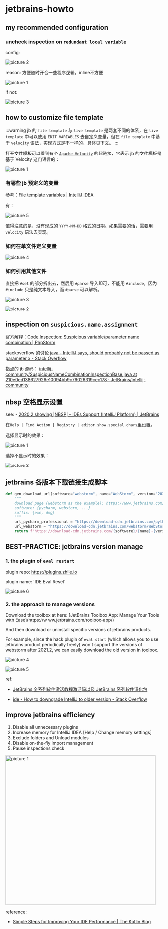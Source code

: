 # jetbrains-howto

## my recommended configuration

### uncheck inspection on `redundant local variable`

config:

![picture 2](.imgs/jetbrains-howto-1660213190102-79e0a167e1914be5ced868e4f23dffa6d3648cfbdc8d3e1f6365c8755327aee1.png)  

reason: 方便随时开合一些程序逻辑，inline不方便

![picture 1](.imgs/jetbrains-howto-1660213177132-b4d99c8577d1ba67a26296ab2651dca3715c6447b3c38e77d0188fbaa222768d.png)  

if not:

![picture 3](.imgs/jetbrains-howto-1660213284017-d9e0e69952e24660cdd6bbc61780a80284396c6cf2802776ee6a15ed74960ec9.png)  

## how to customize file template

:::warning
jb 的 `file template` 与 `live template` 是两套不同的体系，在 `live template` 中可以使用 `EDIT VARIABLES` 去自定义变量，但在 `file template` 中基于 `velocity` 语法，实现方式是不一样的，具体见下文。
:::

打开文件模板可以看到有个 [`Apache Velocity`](https://velocity.apache.org/engine/devel/user-guide.html) 的超链接，它表示 jb 的文件模板是基于 Velocity 这门语言的：

![picture 1](.imgs/jetbrains-howto-1659944256968-9c28020077b46cb3e832fb4e82592c773f7f7d3938d6220f798ee9aade0495ee.png)  

### 有哪些 jb 预定义的变量

参考：[File template variables | IntelliJ IDEA](https://www.jetbrains.com/help/idea/file-template-variables.html)

有：

![picture 5](.imgs/jetbrains-howto-1659944611452-4585ddf5d80c3623410b937ac2d4da212df93a075e3d0f59d693b4f9bad2e842.png)  

值得注意的是，没有现成的 `YYYY-MM-DD` 格式的日期。如果需要的话，需要用 `velocity` 语法去实现。

### 如何在单文件定义变量

![picture 4](.imgs/jetbrains-howto-1659944488621-5a0c2ba00d050233eb31e308197c0d328da4e17f87ce8e6580da3dfb0d32cd2f.png)  

### 如何引用其他文件

直接把 `#set` 的部分拆出去，然后用 `#parse` 导入即可，不能用 `#include`，因为 `#include` 只是纯文本导入，而 `#parse` 可以解析。

![picture 3](.imgs/jetbrains-howto-1659944466625-76cfbfb2b60451d539b4650f0d4a8e3590cb6aa67801f925b5c1e379f2d5a3c7.png)  

![picture 2](.imgs/jetbrains-howto-1659944458582-903788f41d1c9ea4ca160995f91283837613adae08d1db577ca25f6a832d12a8.png)  

## inspection on `suspicious.name.assignment`

官方解释：[Code Inspection: Suspicious variable/parameter name combination | PhpStorm](https://www.jetbrains.com/help/phpstorm/javascript-and-typescript-suspicious-variable-parameter-name-combination.html)

stackoverflow 的讨论 [java - IntelliJ says, should probably not be passed as parameter x - Stack Overflow](https://stackoverflow.com/questions/34379580/intellij-says-should-probably-not-be-passed-as-parameter-x)

指点的 jb 源码： [intellij-community/SuspiciousNameCombinationInspectionBase.java at 210e0ed138627926e10094bb9c76026319cec178 · JetBrains/intellij-community](https://github.com/JetBrains/intellij-community/blob/210e0ed138627926e10094bb9c76026319cec178/java/java-analysis-impl/src/com/intellij/codeInspection/suspiciousNameCombination/SuspiciousNameCombinationInspectionBase.java)

## nbsp 空格显示设置

see: - [2020.2 showing |NBSP| – IDEs Support (IntelliJ Platform) | JetBrains](https://intellij-support.jetbrains.com/hc/en-us/community/posts/360009442799-2020-2-showing-NBSP-)

在`Help | Find Action | Registry | editor.show.special.chars`里设置。

选择显示时的效果：

![picture 1](https://mark-vue-oss.oss-cn-hangzhou.aliyuncs.com/jetbrains-howto-1656906625520-b834c9aa7081ce0f8fea14255222028f1881e4618816dd8e13152c02a88fc208.png)

选择不显示时的效果：

![picture 2](https://mark-vue-oss.oss-cn-hangzhou.aliyuncs.com/jetbrains-howto-1656906688216-fb4ab848042da8b9b6ae1b6cc157f786e80670190c1c525ca4d1a1c77c5873f8.png)

## jetbrains 各版本下载链接生成脚本

```py
def gen_download_url(software="webstorm", name="WebStorm", version="2020.3.3", suffix="exe"):
    """
    download page (webstorm as the example): https://www.jetbrains.com/webstorm/download/other.html
    software: {pycharm, webstorm, ...}
    suffix: {exe, dmg}
    """
    url_pycharm_professional = "https://download-cdn.jetbrains.com/python/pycharm-professional-2020.3.5.dmg"
    url_webstorm = "https://download-cdn.jetbrains.com/webstorm/WebStorm-2020.3.3.exe"
    return f"https://download-cdn.jetbrains.com/{software}/{name}-{version}.{suffix}"
```

## BEST-PRACTICE: jetbrains version manage

### 1. the plugin of `eval restart`

plugin repo: https://plugins.zhile.io

plugin name: 'IDE Eval Reset'

![picture 6](https://mark-vue-oss.oss-cn-hangzhou.aliyuncs.com/jetbrains-howto-1642485827260-f451b4ff7ea352b26fd4c6d13a512ff88c8ff067dd754cb9d51e1d979e6af907.png)

### 2. the approach to manage versions

Download the toolbox at here: [JetBrains Toolbox App: Manage Your Tools with Ease](https://w ww.jetbrains.com/toolbox-app/)

And then download or uninstall specific versions of jetbrains products.

For example, since the hack plugin of `eval start` (which allows you to use jetbrains product periodically freely) won't support the versions of webstorm after 2021.2, we can easily download the old version in toolbox.

![picture 4](https://mark-vue-oss.oss-cn-hangzhou.aliyuncs.com/jetbrains-howto-1642485538134-6f36f7277858541772744c00ac24f01f243fcfd7b282a5aceddd5df6fc72c798.png)

![picture 5](https://mark-vue-oss.oss-cn-hangzhou.aliyuncs.com/jetbrains-howto-1642485565528-42c0dec28204e8878ecf4f1a59ed5d70ef5d6cb428377f11fcb7cc885e842fd1.png)

ref:

- [JetBrains 全系列软件激活教程激活码以及 JetBrains 系列软件汉化包](https://www.macwk.com/article/jetbrains-crack)

- [ide - How to downgrade IntelliJ to older version - Stack Overflow](https://stackoverflow.com/questions/18519560/how-to-downgrade-intellij-to-older-version)

## improve jetbrains efficiency

1. Disable all unnecessary plugins
2. Increase memory for IntelliJ IDEA [Help / Change memory settings]
3. Exclude folders and Unload modules
4. Disable on-the-fly import management
5. Pause inspections check

<img alt="picture 1" src="https://mark-vue-oss.oss-cn-hangzhou.aliyuncs.com/1640194669995-jetbrains-howto-bb60024de03a0f70a741740db732e6d44c514c077f1132051728b80595dcc2ae.png" width="480" />

reference:

- [Simple Steps for Improving Your IDE Performance | The Kotlin Blog](https://blog.jetbrains.com/kotlin/2021/06/simple-steps-for-improving-your-ide-performance/)
